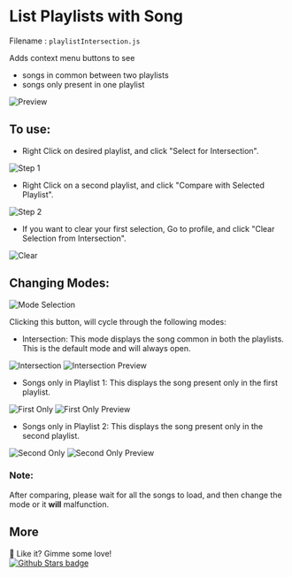 # List Playlists with Song
Filename : `playlistIntersection.js`

Adds context menu buttons to see 
* songs in common between two playlists
* songs only present in one playlist

![Preview](https://raw.githubusercontent.com/huhridge/huh-spicetify-extensions/main/playlistIntersection/both.jpg)

## To use:

* Right Click on desired playlist, and click "Select for Intersection".

![Step 1](https://raw.githubusercontent.com/huhridge/huh-spicetify-extensions/main/playlistIntersection/preview.jpg)

* Right Click on a second playlist, and click "Compare with Selected Playlist".

![Step 2](https://raw.githubusercontent.com/huhridge/huh-spicetify-extensions/main/playlistIntersection/compare.jpg)

* If you want to clear your first selection, Go to profile, and click "Clear Selection from Intersection".

![Clear](https://raw.githubusercontent.com/huhridge/huh-spicetify-extensions/main/playlistIntersection/clear.jpg)

## Changing Modes:

![Mode Selection](https://raw.githubusercontent.com/huhridge/huh-spicetify-extensions/main/playlistIntersection/modeselection.jpg)

Clicking this button, will cycle through the following modes:
* Intersection: This mode displays the song common in both the playlists. This is the default mode and will always open.

![Intersection](https://raw.githubusercontent.com/huhridge/huh-spicetify-extensions/main/playlistIntersection/modeinter.jpg)
![Intersection Preview](https://raw.githubusercontent.com/huhridge/huh-spicetify-extensions/main/playlistIntersection/both.jpg)
* Songs only in Playlist 1: This displays the song present only in the first playlist.

![First Only](https://raw.githubusercontent.com/huhridge/huh-spicetify-extensions/main/playlistIntersection/firstonly.jpg)
![First Only Preview](https://raw.githubusercontent.com/huhridge/huh-spicetify-extensions/main/playlistIntersection/first.jpg)
* Songs only in Playlist 2: This displays the song present only in the second playlist.

![Second Only](https://raw.githubusercontent.com/huhridge/huh-spicetify-extensions/main/playlistIntersection/secondonly.jpg)
![Second Only Preview](https://raw.githubusercontent.com/huhridge/huh-spicetify-extensions/main/playlistIntersection/second.jpg)

### Note: 
After comparing, please wait for all the songs to load, and then change the mode or it **will** malfunction.

## More
🌟 Like it? Gimme some love!    
[![Github Stars badge](https://img.shields.io/github/stars/huhridge/huh-spicetify-extensions?logo=github&style=social)](https://github.com/huhridge/huh-spicetify-extensions/)

